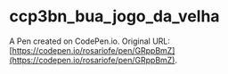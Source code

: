 # ccp3bn_bua_jogo_da_velha

A Pen created on CodePen.io. Original URL: [https://codepen.io/rosariofe/pen/GRppBmZ](https://codepen.io/rosariofe/pen/GRppBmZ).


